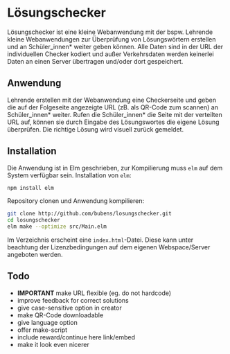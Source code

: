 Lösungschecker
==============
Lösungschecker ist eine kleine Webanwendung mit der bspw. Lehrende kleine Webanwendungen zur Überprüfung von Lösungswörtern erstellen und an Schüler_innen* weiter geben können.
Alle Daten sind in der URL der individuellen Checker kodiert und außer Verkehrsdaten werden keinerlei Daten an einen Server übertragen und/oder dort gespeichert.

Anwendung
---------
Lehrende erstellen mit der Webanwendung eine Checkerseite und geben die auf der Folgeseite angezeigte URL (zB. als QR-Code zum scannen) an Schüler_innen* weiter. Rufen die Schüler_innen* die Seite mit der verteilten URL auf, können sie durch Eingabe des Lösungswortes die eigene Lösung überprüfen. Die richtige Lösung wird visuell zurück gemeldet.

Installation
------------
Die Anwendung ist in Elm geschrieben, zur Kompilierung muss `elm` auf dem System verfügbar sein.
Installation von `elm`:
```sh
npm install elm
```
Repository clonen und Anwendung kompilieren:
```sh
git clone http://github.com/bubens/losungschecker.git
cd losungschecker
elm make --optimize src/Main.elm
```
Im Verzeichnis erscheint eine `index.html`-Datei. Diese kann unter beachtung der Lizenzbedingungen auf dem eigenen Webspace/Server angeboten werden.

Todo
----
* __IMPORTANT__ make URL flexible (eg. do not hardcode)
* improve feedback for correct solutions
* give case-sensitive option in creator
* make QR-Code downloadable
* give language option
* offer make-script
* include reward/continue here link/embed
* make it look even nicerer